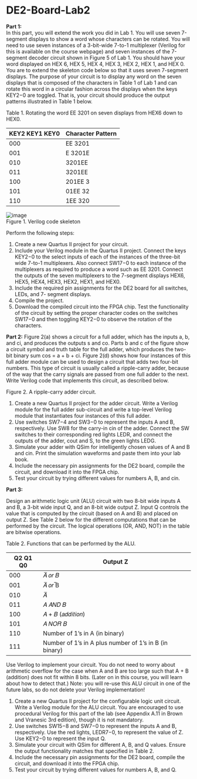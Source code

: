 # DE2-Board-Lab2
**Part 1:**  
In this part, you will extend the work you did in Lab 1. You will use seven 7-segment displays to show a word whose characters can be rotated. You will need to use seven instances of a 3-bit-wide 7-to-1 multiplexer (Verilog for this is available on the course webpage) and seven instances of the 7-segment decoder circuit shown in Figure 5 of Lab 1. You should have your word displayed on HEX 6, HEX 5, HEX 4, HEX 3, HEX 2, HEX 1, and HEX 0.  
You are to extend the skeleton code below so that it uses seven 7-segment displays. The purpose of your circuit is to display any word on the seven displays that is composed of the characters in Table 1 of Lab 1 and can rotate this word in a circular fashion across the displays when the keys KEY2−0 are toggled. That is, your circuit should produce the output patterns illustrated in Table 1 below.  

Table 1. Rotating the word EE 3201 on seven displays from HEX6 down to HEX0.  

| KEY2 KEY1 KEY0  | Character Pattern |
| ------------- | ------------- |
| 000  | EE 3201 |
| 001  | E 3201E |
| 010  | 3201EE |
| 011  | 3201EE |
| 100  | 201EE 3 |
| 101  | 01EE 32 |
| 110  | 1EE 320 |

![image](https://user-images.githubusercontent.com/19510655/34677048-e86f1300-f45c-11e7-96f6-c61162290860.png)  
Figure 1. Verilog code skeleton  

Perform the following steps:
  1. Create a new Quartus II project for your circuit.  
  2. Include your Verilog module in the Quartus II project. Connect the keys KEY2−0 to the select inputs of each of the instances of the three-bit wide 7-to-1 multiplexers. Also connect SW17−0 to each instance of the multiplexers as required to produce a word such as EE 3201. Connect the outputs of the seven multiplexers to the 7-segment displays HEX6, HEX5, HEX4, HEX3, HEX2, HEX1, and HEX0.  
  3. Include the required pin assignments for the DE2 board for all switches, LEDs, and 7- segment displays.  
  4. Compile the project.  
  5. Download the compiled circuit into the FPGA chip. Test the functionality of the circuit by setting the proper character codes on the switches SW17−0 and then toggling KEY2−0 to observe the rotation of the characters.  

**Part 2:**
Figure 2(a) shows a circuit for a full adder, which has the inputs a, b, and ci, and produces the outputs s and co. Parts b and c of the figure show a circuit symbol and truth table for the full adder, which produces the two-bit binary sum cos = a + b + ci. Figure 2(d) shows how four instances of this full adder module can be used to design a circuit that adds two four-bit numbers. This type of circuit is usually called a ripple-carry adder, because of the way that the carry signals are passed from one full adder to the next. Write Verilog code that implements this circuit, as described below.  


Figure 2. A ripple-carry adder circuit.  

  1. Create a new Quartus II project for the adder circuit. Write a Verilog module for the full adder sub-circuit and write a top-level Verilog module that instantiates four instances of this full adder.  
  2. Use switches SW7−4 and SW3−0 to represent the inputs A and B, respectively. Use SW8 for the carry-in cin of the adder. Connect the SW switches to their corresponding red lights LEDR, and connect the outputs of the adder, cout and S, to the green lights LEDG.  
  3. Simulate your adder with QSim for intelligently chosen values of A and B and cin. Print the simulation waveforms and paste them into your lab book.  
  4. Include the necessary pin assignments for the DE2 board, compile the circuit, and download it into the FPGA chip.  
  5. Test your circuit by trying different values for numbers A, B, and cin.  


**Part 3:**

Design an arithmetic logic unit (ALU) circuit with two 8-bit wide inputs A and B, a 3-bit wide input Q, and an 8-bit wide output Z. Input Q controls the value that is computed by the circuit (based on A and B) and placed on output Z. See Table 2 below for the different computations that can be performed by the circuit. The logical operations (OR, AND, NOT) in the table are bitwise operations.  

Table 2. Functions that can be performed by the ALU.  

| Q2 Q1 Q0  | Output Z |
| ------------- | ------------- |
| 000  | 𝐴̅ 𝑜𝑟 𝐵 |
| 001  | 𝐴̅ 𝑜𝑟 ̅B |
| 010  | 𝐴̅ |
| 011  | 𝐴 𝐴𝑁𝐷 𝐵 |
| 100  | 𝐴 + 𝐵 (𝑎𝑑𝑑𝑖𝑡𝑖𝑜𝑛) |
| 101  | 𝐴 𝑁𝑂𝑅 𝐵 |
| 110  | Number of 1’s in A (in binary) |
| 111  | Number of 1’s in A plus number of 1’s in B (in binary) |

Use Verilog to implement your circuit. You do not need to worry about arithmetic overflow for the case when A and B are too large such that A + B (addition) does not fit within 8 bits. (Later on in this course, you will learn about how to detect that.) Note: you will re-use this ALU circuit in one of the future labs, so do not delete your Verilog implementation!  

  1. Create a new Quartus II project for the configurable logic unit circuit. Write a Verilog module for the ALU circuit. You are encouraged to use procedural Verilog for this part of the lab (see Appendix A.11 in Brown and Vranesic 3rd edition), though it is not mandatory.  
  2. Use switches SW15−8 and SW7−0 to represent the inputs A and B, respectively. Use the red lights, LEDR7−0, to represent the value of Z. Use KEY2−0 to represent the input Q.  
  3. Simulate your circuit with QSim for different A, B, and Q values. Ensure the output functionality matches that specified in Table 2.  
  4. Include the necessary pin assignments for the DE2 board, compile the circuit, and download it into the FPGA chip.  
  5. Test your circuit by trying different values for numbers A, B, and Q.  

